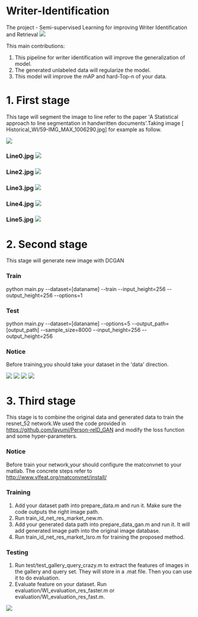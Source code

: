 # Writer-Identification

The  project - Semi-supervised Learning for improving Writer Identification and Retrieval
![](https://github.com/KiM55/Writer-Identification/blob/master/image1.png) 
                  

This main contributions:
1. This pipeline for writer identification will improve the generalization of model.
2. The generated unlabeled data will regularize the model. 
3. This model will improve the mAP and hard-Top-n of your data. 



# 1. First stage
This tage will segment the image to line refer to the paper  'A Statistical approach to line segmentation in handwritten documents'.Taking image [ Historical_WI/59-IMG_MAX_1006290.jpg] for example as follow.

 ![](https://github.com/KiM55/Writer-Identification/blob/master/image/Final_Lines.jpg)             
                      
                      
                            
### Line0.jpg ![](https://github.com/KiM55/Writer-Identification/blob/master/image/Line%200.jpg)
                                
### Line2.jpg ![](https://github.com/KiM55/Writer-Identification/blob/master/image/Line%203.jpg)
                                 
### Line3.jpg ![](https://github.com/KiM55/Writer-Identification/blob/master/image/Line%204.jpg)
                                 
### Line4.jpg ![](https://github.com/KiM55/Writer-Identification/blob/master/image/Line%205.jpg)  
                                
### Line5.jpg ![](https://github.com/KiM55/Writer-Identification/blob/master/image/Line%206.jpg) 
                                 

# 2. Second stage
This stage will generate new image with DCGAN
### Train
python main.py --dataset=[dataname] --train --input_height=256 --output_height=256 --options=1
### Test
python main.py --dataset=[dataname] --options=5  --output_path=[output_path] --sample_size=8000  --input_height=256 --output_height=256
### Notice
Before training,you should take your dataset in the 'data' direction.

![](https://github.com/KiM55/Writer-Identification/blob/master/image/d_loss.png)
![](https://github.com/KiM55/Writer-Identification/blob/master/image/g_loss.png)
![](https://github.com/KiM55/Writer-Identification/blob/master/image/d_loss_real.png)
![](https://github.com/KiM55/Writer-Identification/blob/master/image/d_loss_fake.png)

# 3. Third stage
This stage is to combine the original data and generated data to train the resnet_52 network.We used the code provided in https://github.com/layumi/Person-reID_GAN and modify the loss function and some hyper-parameters. 

### Notice
Before train your network,your should configure the matconvnet to your matlab. The concrete steps refer to http://www.vlfeat.org/matconvnet/install/

### Training
1. Add your dataset path into prepare_data.m and run it. Make sure the code outputs the right image path.
2. Run train_id_net_res_market_new.m.
3. Add your generated data path into prepare_data_gan.m and run it. It will add generated image path into the original image database.
4. Run train_id_net_res_market_lsro.m for training the proposed method.

### Testing
1. Run test/test_gallery_query_crazy.m to extract the features of images in the gallery and query set. They will store in a .mat file. Then you can use it to do evaluation.
2. Evaluate feature on your dataset. Run evaluation/WI_evaluation_res_faster.m or evaluation/WI_evaluation_res_fast.m.

![](https://github.com/KiM55/Writer-Identification/blob/master/train.png)
